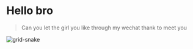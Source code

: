 # Hello bro
  
>Can you let the girl you like through my wechat
>thank to meet you


<!---
may1as/may1as is a ✨ special ✨ repository because its `README.md` (this file) appears on your GitHub profile.
You can click the Preview link to take a look at your changes.
--->



![grid-snake](https://user-images.githubusercontent.com/94220731/198875879-db8010bf-01c8-4f34-98c7-3dd8a0a6e734.svg)
